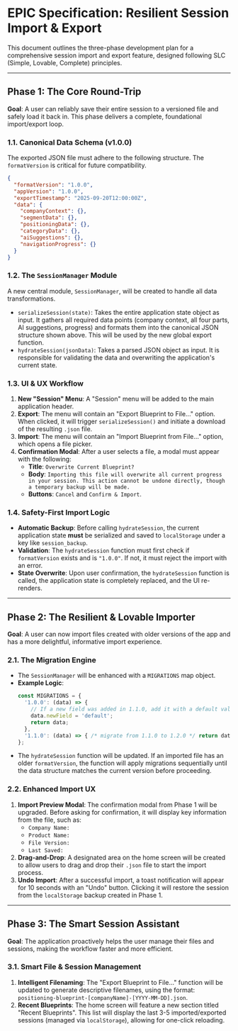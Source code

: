 # EPIC Specification: Resilient Session Import & Export

This document outlines the three-phase development plan for a comprehensive session import and export feature, designed following SLC (Simple, Lovable, Complete) principles.

---

## Phase 1: The Core Round-Trip

**Goal**: A user can reliably save their entire session to a versioned file and safely load it back in. This phase delivers a complete, foundational import/export loop.

### 1.1. Canonical Data Schema (v1.0.0)

The exported JSON file must adhere to the following structure. The `formatVersion` is critical for future compatibility.

```json
{
  "formatVersion": "1.0.0",
  "appVersion": "1.0.0", 
  "exportTimestamp": "2025-09-20T12:00:00Z",
  "data": {
    "companyContext": {},
    "segmentData": {},
    "positioningData": {},
    "categoryData": {},
    "aiSuggestions": {},
    "navigationProgress": {}
  }
}
```

### 1.2. The `SessionManager` Module

A new central module, `SessionManager`, will be created to handle all data transformations.

-   `serializeSession(state)`: Takes the entire application state object as input. It gathers all required data points (company context, all four parts, AI suggestions, progress) and formats them into the canonical JSON structure shown above. This will be used by the new global export function.
-   `hydrateSession(jsonData)`: Takes a parsed JSON object as input. It is responsible for validating the data and overwriting the application's current state. 

### 1.3. UI & UX Workflow

1.  **New "Session" Menu**: A "Session" menu will be added to the main application header.
2.  **Export**: The menu will contain an "Export Blueprint to File..." option. When clicked, it will trigger `serializeSession()` and initiate a download of the resulting `.json` file.
3.  **Import**: The menu will contain an "Import Blueprint from File..." option, which opens a file picker.
4.  **Confirmation Modal**: After a user selects a file, a modal must appear with the following:
    *   **Title**: `Overwrite Current Blueprint?`
    *   **Body**: `Importing this file will overwrite all current progress in your session. This action cannot be undone directly, though a temporary backup will be made.`
    *   **Buttons**: `Cancel` and `Confirm & Import`.

### 1.4. Safety-First Import Logic

-   **Automatic Backup**: Before calling `hydrateSession`, the current application state **must** be serialized and saved to `localStorage` under a key like `session_backup`.
-   **Validation**: The `hydrateSession` function must first check if `formatVersion` exists and is `"1.0.0"`. If not, it must reject the import with an error.
-   **State Overwrite**: Upon user confirmation, the `hydrateSession` function is called, the application state is completely replaced, and the UI re-renders.

---

## Phase 2: The Resilient & Lovable Importer

**Goal**: A user can now import files created with older versions of the app and has a more delightful, informative import experience.

### 2.1. The Migration Engine

-   The `SessionManager` will be enhanced with a `MIGRATIONS` map object.
-   **Example Logic**:
    ```javascript
    const MIGRATIONS = {
      '1.0.0': (data) => {
        // If a new field was added in 1.1.0, add it with a default value
        data.newField = 'default';
        return data;
      },
      '1.1.0': (data) => { /* migrate from 1.1.0 to 1.2.0 */ return data; }
    };
    ```
-   The `hydrateSession` function will be updated. If an imported file has an older `formatVersion`, the function will apply migrations sequentially until the data structure matches the current version before proceeding.

### 2.2. Enhanced Import UX

1.  **Import Preview Modal**: The confirmation modal from Phase 1 will be upgraded. Before asking for confirmation, it will display key information from the file, such as:
    *   `Company Name:`
    *   `Product Name:`
    *   `File Version:`
    *   `Last Saved:`
2.  **Drag-and-Drop**: A designated area on the home screen will be created to allow users to drag and drop their `.json` file to start the import process.
3.  **Undo Import**: After a successful import, a toast notification will appear for 10 seconds with an "Undo" button. Clicking it will restore the session from the `localStorage` backup created in Phase 1.

---

## Phase 3: The Smart Session Assistant

**Goal**: The application proactively helps the user manage their files and sessions, making the workflow faster and more efficient.

### 3.1. Smart File & Session Management

1.  **Intelligent Filenaming**: The "Export Blueprint to File..." function will be updated to generate descriptive filenames, using the format: `positioning-blueprint-[companyName]-[YYYY-MM-DD].json`.
2.  **Recent Blueprints**: The home screen will feature a new section titled "Recent Blueprints". This list will display the last 3-5 imported/exported sessions (managed via `localStorage`), allowing for one-click reloading.
